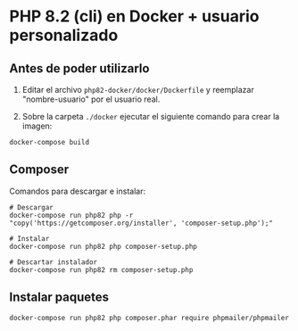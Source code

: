 # PHP 8.2 (cli) en Docker + usuario personalizado

## Antes de poder utilizarlo

1. Editar el archivo `php82-docker/docker/Dockerfile` y reemplazar "nombre-usuario" por el usuario real.

2. Sobre la carpeta `./docker` ejecutar el siguiente comando para crear la imagen:

```console
docker-compose build
```

## Composer

Comandos para descargar e instalar:

```console
# Descargar
docker-compose run php82 php -r "copy('https://getcomposer.org/installer', 'composer-setup.php');"

# Instalar
docker-compose run php82 php composer-setup.php

# Descartar instalador
docker-compose run php82 rm composer-setup.php
```

## Instalar paquetes

```console
docker-compose run php82 php composer.phar require phpmailer/phpmailer
```

